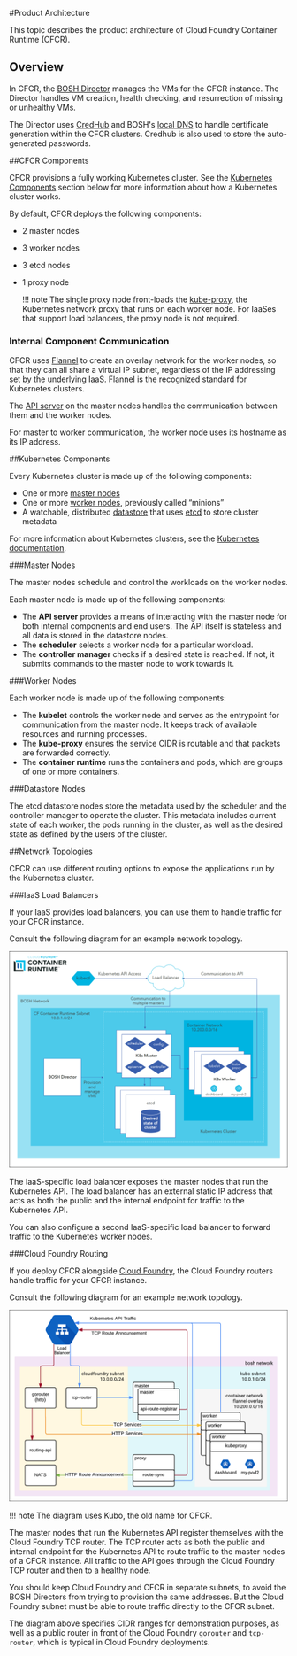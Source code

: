 #Product Architecture

This topic describes the product architecture of Cloud Foundry Container Runtime (CFCR).

## Overview

In CFCR, the [BOSH Director](https://bosh.io/docs/bosh-components.html#director) manages the VMs for the CFCR instance. The Director handles VM creation, health checking, and resurrection of missing or unhealthy VMs. 

The Director uses [CredHub](https://github.com/cloudfoundry-incubator/credhub) and BOSH's [local DNS](https://bosh.io/docs/dns.html#enable) to handle certificate generation within the CFCR clusters. Credhub is also used to store the auto-generated passwords.

##CFCR Components

CFCR provisions a fully working Kubernetes cluster. See the [Kubernetes Components](#kubernetes-components) section below for more information about how a Kubernetes cluster works.

By default, CFCR deploys the following components:

* 2 master nodes
* 3 worker nodes
* 3 etcd nodes
* 1 proxy node

	!!! note
		The single proxy node front-loads the [kube-proxy](#kubernetes-components), the Kubernetes network proxy that runs on each worker node. For IaaSes that support load balancers, the proxy node is not required.

### Internal Component Communication

CFCR uses [Flannel](https://github.com/coreos/flannel) to create an overlay network for the worker nodes, so that they can all share a virtual IP subnet, regardless of the IP addressing set by the underlying IaaS. Flannel is the recognized standard for Kubernetes clusters.

The [API server](#kubernetes-components) on the master nodes handles the communication between them and the worker nodes.

For master to worker communication, the worker node uses its hostname as its IP address.

##Kubernetes Components

Every Kubernetes cluster is made up of the following components:

* One or more [master nodes](#master-nodes)
* One or more [worker nodes](#worker-nodes), previously called “minions”
* A watchable, distributed [datastore](#datastore) that uses [etcd](https://github.com/coreos/etcd) to store cluster metadata

For more information about Kubernetes clusters, see the [Kubernetes documentation](https://kubernetes.io/docs/home/).

###Master Nodes

The master nodes schedule and control the workloads on the worker nodes. 

Each master node is made up of the following components:

* The **API server** provides a means of interacting with the master node for both internal components and end users. The API itself is stateless and all data is stored in the datastore nodes.
* The **scheduler** selects a worker node for a particular workload.
* The **controller manager** checks if a desired state is reached. If not, it submits commands to the master node to work towards it.

###Worker Nodes

Each worker node is made up of the following components:

* The **kubelet** controls the worker node and serves as the entrypoint for communication from the master node. It keeps track of available resources and running processes.
* The **kube-proxy** ensures the service CIDR is routable and that packets are forwarded correctly. 
* The **container runtime** runs the containers and pods, which are groups of one or more containers.

###Datastore Nodes

The etcd datastore nodes store the metadata used by the scheduler and the controller manager to operate the cluster. This metadata includes current state of each worker, the pods running in the cluster, as well as the desired state as defined by the users of the cluster.

##Network Topologies 

CFCR can use different routing options to expose the applications run by the Kubernetes cluster.

###IaaS Load Balancers

If your IaaS provides load balancers, you can use them to handle traffic for your CFCR instance.

Consult the following diagram for an example network topology.

![CFCR Topology for IaaS LBs](../images/diagrams/topology-iaas-lbs.png)

The IaaS-specific load balancer exposes the master nodes that run the Kubernetes API. The load balancer has an external static IP address that acts as both the public and the internal endpoint for traffic to the Kubernetes API.

You can also configure a second IaaS-specific load balancer to forward traffic to the Kubernetes worker nodes.

###Cloud Foundry Routing

If you deploy CFCR alongside [Cloud Foundry](https://docs.cloudfoundry.org), the Cloud Foundry routers handle traffic for your CFCR instance.

Consult the following diagram for an example network topology.

![CFCR Topology for Cloud Foundry](../images/diagrams/topology-cf-routers.png)

!!! note
	The diagram uses Kubo, the old name for CFCR.

The master nodes that run the Kubernetes API register themselves with the Cloud Foundry TCP router. The TCP router acts as both the public and internal endpoint for the Kubernetes API to route traffic to the master nodes of a CFCR instance. All traffic to the API goes through the Cloud Foundry TCP router and then to a healthy node.

You should keep Cloud Foundry and CFCR in separate subnets, to avoid the BOSH Directors from trying to provision the same addresses. But the Cloud Foundry subnet must be able to route traffic directly to the CFCR subnet. 

The diagram above specifies CIDR ranges for demonstration purposes, as well as a public router in front of the Cloud Foundry `gorouter` and `tcp-router`, which is typical in Cloud Foundry deployments.




